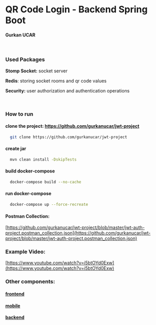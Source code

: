 # QR Code Login - Backend Spring Boot

#### Gurkan UCAR

&nbsp;



### Used Packages

**Stomp Socket:** socket server

**Redis**: storing socket rooms and qr code values

**Security:** user authorization and authentication operations

&nbsp;

### How to run

#### clone the project: https://github.com/gurkanucar/jwt-project

```bash
  git clone https://github.com/gurkanucar/jwt-project
```

#### create jar

```bash
  mvn clean install -DskipTests
```

#### build docker-compose

```bash
  docker-compose build --no-cache
```

#### run docker-compose

```bash
  docker-compose up --force-recreate
```

#### Postman Collection:

[https://github.com/gurkanucar/jwt-project/blob/master/jwt-auth-project.postman_collection.json](https://github.com/gurkanucar/jwt-project/blob/master/jwt-auth-project.postman_collection.json)


### Example Video:

[https://www.youtube.com/watch?v=i5btOYd0Exw](https://www.youtube.com/watch?v=i5btOYd0Exw)

### Other components:

#### [frontend](https://github.com/gurkanucar/qr-login-fe)
#### [mobile](https://github.com/gurkanucar/qr-login-mobile)
#### [backend](https://github.com/gurkanucar/jwt-project)


